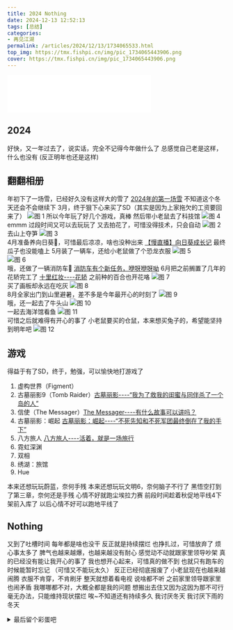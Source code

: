 ```yaml
---
title: 2024 Nothing
date: 2024-12-13 12:52:13
tags: [总结]
categories: 
- 再见江湖
permalink: /articles/2024/12/13/1734065533.html
top_img: https://tmx.fishpi.cn/img/pic_1734065443906.png
cover: https://tmx.fishpi.cn/img/pic_1734065443906.png
--- 
```


<iframe frameborder="no" border="0" marginwidth="0" marginheight="0" width=330 height=86 src="//music.163.com/outchain/player?type=2&id=2163695162&auto=1&height=66"></iframe>

## 2024

好快，又一年过去了，说实话，完全不记得今年做什么了
总感觉自己老是这样，什么也没有
(反正明年也还是这样)

## 翻翻相册
年初下了一场雪，已经好久没有这样大的雪了
[2024年的第一场雪](https://www.sszsj.cc/articles/2024/01/23/1705977652.html)
不知道这个冬天还会不会继续下
3月，终于狠下心来买了SD（其实是因为上家拖欠的工资要回来了）
![图 1](https://tmx.fishpi.cn/img/%E5%BE%AE%E4%BF%A1%E5%9B%BE%E7%89%87_20241213130656.jpg)
所以今年玩了好几个游戏，真棒
然后带小老鼠去了科技馆
![图 4](https://tmx.fishpi.cn/img/20241213131203.jpg)  
emmm 过段时间又可以去玩玩了
又去拍花了，可惜没得技术，只会自动
![图 2](https://tmx.fishpi.cn/img/%E5%BE%AE%E4%BF%A1%E5%9B%BE%E7%89%87_20241213130906.jpg)  
去山上夺笋
![图 3](https://tmx.fishpi.cn/img/20241213131036.jpg)  
4月准备养向日葵🌻，可惜最后凉凉，啥也没种出来
[【慢直播】向日葵成长记](https://fishpi.cn/article/1713591989909)
最终瓜子也没能嗑上
5月装了一辆车，还给小老鼠做了个恐龙衣服
![图 5](https://tmx.fishpi.cn/img/20241213131716.jpg)  
![图 6](https://tmx.fishpi.cn/img/20241213131708.jpg)  
哦，还做了一辆消防车🚒
[消防车有个新任务，咿呀咿呀呦](https://www.sszsj.cc/articles/2024/05/16/1715826712.html)
6月把之前搁置了几年的花轿完工了
[十里红妆----花轿](https://www.sszsj.cc/articles/2024/06/17/1718601326.html)
之前种的百合也开花咯
![图 7](https://tmx.fishpi.cn/img/20241213132017.jpg)  
买了画板却永远在吃灰
![图 8](https://tmx.fishpi.cn/img/20241213132143.jpg)  
8月全家出门到山里避暑，差不多是今年最开心的时刻了
![图 9](https://tmx.fishpi.cn/img/20241213132329.jpg)  
哦，还一起去了牛头山
![图 10](https://tmx.fishpi.cn/img/20241213132618.jpg)  
一起去海洋馆看鱼
![图 11](https://tmx.fishpi.cn/img/20241213132743.jpg)  
可惜之后就难得有开心的事了
小老鼠要买的仓鼠，本来想买兔子的，希望能坚持到明年吧
![图 12](https://tmx.fishpi.cn/img/20241213132953.jpg)  

## 游戏
得益于有了SD，终于，勉强，可以愉快地打游戏了
1. 虚构世界（Figment）
2. 古墓丽影9（Tomb Raider）[古墓丽影----“我为了救我的闺蜜与同伴杀了一个岛的人”](https://www.sszsj.cc/articles/2024/02/27/1709015614.html)
3. 信使（The Messager）[The Messager----有什么故事可以讲吗？](https://www.sszsj.cc/articles/2024/03/25/1711335321.html)
4. 古墓丽影：崛起 [古墓丽影：崛起----“不死先知和不死军团最终倒在了我的手下”](https://www.sszsj.cc/articles/2024/06/03/1717390846.html)
5. 八方旅人 [八方旅人----活着，就是一场旅行](https://www.sszsj.cc/articles/2024/11/29/1732855861.html)
6. 霓虹深渊
7. 双相
8. 绣湖：旅馆
9. Hue

本来还想玩玩蔚蓝，奈何手残
本来还想玩玩文明6，奈何脑子不行了
黑悟空打到了第三章，奈何还是手残
心情不好就跑尘埃拉力赛
前段时间趁着秋促地平线4下架前入库了
以后心情不好可以跑地平线了

## Nothing
又到了吐槽时间
每年都是啥也没干
反正就是持续摆烂
也挣扎过，可惜放弃了
烦心事太多了
脾气也越来越爆，也越来越没有耐心
感觉动不动就跟家里领导吵架
真的已经没有能让我开心的事了
我也想开心起来，可惜真的做不到
也就只有跑车的时候能暂时忘记
（可惜又不能玩太久）
反正已经彻底报废了
小老鼠现在也越来越闹腾
衣服不肯穿，不肯刷牙
整天就想着看电视
说啥都不听
之前家里领导跟家里也闹矛盾
我哪哪都不对，大概全都是我的问题
想搬出去住又因为这因为那不可行
毫无办法，只能维持现状摆烂
唉~不知道还有持续多久
我讨厌冬天
我讨厌下雨的冬天

<details>
<summary>最后留个彩蛋吧</summary>
<video src='https://tmx.fishpi.cn/img/20241213131037.mp4' controls></video>
</details>